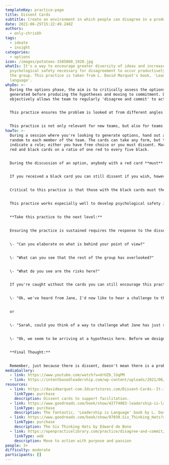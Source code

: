```yaml
---
templateKey: practice-page
title: Dissent Cards
subtitle: Create an environment in which people can disagree in a productive way.
date: 2021-06-25T15:22:49.248Z
authors:
  - only-chrisbh
tags:
  - ideate
  - insight
categories: 
  - options
icon: /images/potatoes-1585060_1920.jpg
whatIs: It's a way to encourage greater diversity of ideas and increase the
  psychological safety necessary for disagreement to occur productively within
  the group. This practice is taken from L. David Marquet's book, 'Leadership is
  language'.
whyDo: >-
  During the options phase, the aim is to critically assess the options
  generated before producing the hypotheses and moving to commitment. Doing this
  objectively allows the team to regularly 'disagree and commit' to action


  This practice ensures the problem is looked at from different angles and encourages the team to focus on being curious rather than compelling. The practice not only pays off in the moment, but for future discussions within the team, by engendering the psychological safety necessary to think more critically and contribute all their ideas, not just the ones they think others will agree with.


  This practice is not only relevant for new teams, but also for teams that have worked together for a long time and are finding themselves generating fewer outliers and their views are consistently clustering together.
howTo: >-
  During a session where you're looking to generate options, hand out a card at
  random to each member of the team. The cards can take any form, but they
  indicate a role; either you have free choice or you must dissent. Marquet uses
  red and black cards on a ratio of one red to every five black.


  During the discussion of an option, anybody with a red card **must** dissent. The card makes it safe to do so. The individual is not just being obtuse, it was the card that forced them to do it, it's their role!


  If you received a black card you can still dissent if you wish, however you have the freedom to choose.


  Critical to this practice is that those with the black cards must then be curious rather than compelling during the discussion; Open to the idea that the dissenter may have a valid point. 


  This practice works especially well to develop psychological safety if nobody knows how many red cards are out there, nor which participant(s) has the red card(s). Within a few sessions of this practice the group will move from feeling that to dissent is hard, to feeling it's not only easy to dissent, but doing so will be valued by the team. In many respects this practice shares characteristics of The six thinking hats approach by Edward de Bono; in that it encourages participants to think from a specific view point.


  **Take this practice to the next level:**


  Ensuring the practice is sustained requires the response to the dissenter to be positive and objective. Try these questions to remain curious:


  \- "Can you elaborate on what is behind your point of view?"


  \- "What can you see that the rest of the group has overlooked?"


  \- "What do you see are the risks here?"


  If you're caught without the cards you can still encourage this practice:


  \- "Ok, we've heard from Jane, I'd now like to hear a challenge to this point of view from somebody in the group"


  or


  \- "Sarah, could you think of a way to challenge what Jane has just said please?"


  \- "Ok, we seem to be arriving at a hypothesis here. Before we design an experiment to test it, let's just imagine we skip forward in time and find the outcome is a failure; what reasons could there be for the failure?"


  **Final Thought:**


  Remember, just because there is dissent, doesn't mean there is a problem or that certain people must have their way. Use the 'Disagree and Commit' practice to arrive at the best decision for the group, and allow the them to move forward as one to deliver with purpose and passion.
mediaGallery:
  - link: https://www.youtube.com/watch?v=UrUZb_lGqPM
  - link: https://intentbasedleadership.com/wp-content/uploads/2021/06/Dissent-Cards.jpg
resources:
  - link: https://davidmarquet-com.3dcartstores.com/Dissent-Cards--It-is-important-to-create-environments-where-people-feel-it-is-safe-to-share-what-they-see_p_14.html
    linkType: purchase
    description: Dissent cards to support facilitation.
  - link: https://www.goodreads.com/book/show/42774083-leadership-is-language
    linkType: purchase
    description: The fantastic, 'Leadership is Language' book by L. David Marquet.
  - link: https://www.goodreads.com/book/show/97030.Six_Thinking_Hats?ac=1&from_search=true&qid=NZLZH4guvO&rank=1
    linkType: purchase
    description: The Six Thinking Hats by Edward de Bono
  - link: https://openpracticelibrary.com/practice/disagree-and-commit/
    linkType: web
    description: Move to action with purpose and passion
people: 3+
difficulty: moderate
participants: []
---
```

